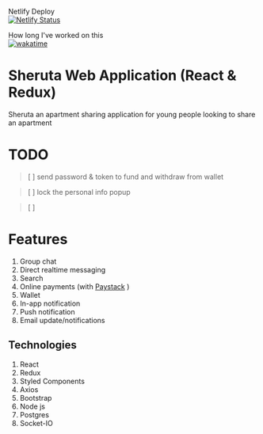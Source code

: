 Netlify Deploy<br />
[![Netlify Status](https://api.netlify.com/api/v1/badges/471e1380-9e35-4463-8171-1553536cd82e/deploy-status)](https://app.netlify.com/sites/sheruta/deploys)

How long I've worked on this<br />
[![wakatime](https://wakatime.com/badge/user/86488211-d42b-45c1-bbf9-788c3b0335dd/project/4c57eecb-f375-4be1-9660-771927f1acef.svg)](https://wakatime.com/badge/user/86488211-d42b-45c1-bbf9-788c3b0335dd/project/4c57eecb-f375-4be1-9660-771927f1acef)

# Sheruta Web Application (React & Redux)

<p>Sheruta an apartment sharing application for young people looking to share an apartment</p>

# **TODO**
> [ ] send password & token to fund and withdraw from wallet

> [ ] lock the personal info popup

> [ ]


# **Features**
1. Group chat
2. Direct realtime messaging
3. Search
4. Online payments (with [Paystack](https://paystack.com/) )
5. Wallet
6. In-app notification
6. Push notification
7. Email update/notifications

## **Technologies**
1. React
2. Redux
3. Styled Components
4. Axios
5. Bootstrap
6. Node js
6. Postgres
7. Socket-IO

